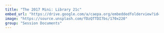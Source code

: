 ```yaml
---
title: "The 2017 Mini: Library 21c"
embed_url: "https://drive.google.com/a/caepa.org/embeddedfolderview?id=1s_LXiC2aMSvP5ZWeK3YT3Mafbk9xWSsI#grid"
image: "https://source.unsplash.com/fDzQTTDI7bs/170x220"
group: "Session Documents"
---
```

